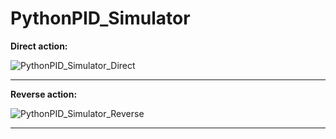 # PythonPID_Simulator

**Direct action:**


![PythonPID_Simulator_Direct](https://github.com/user-attachments/assets/0bfa1119-7082-4d10-b947-74a15c6a8eee)


---

**Reverse action:**


![PythonPID_Simulator_Reverse](https://github.com/user-attachments/assets/4c22120e-e29e-478e-b8e8-761d9914a316)


---
